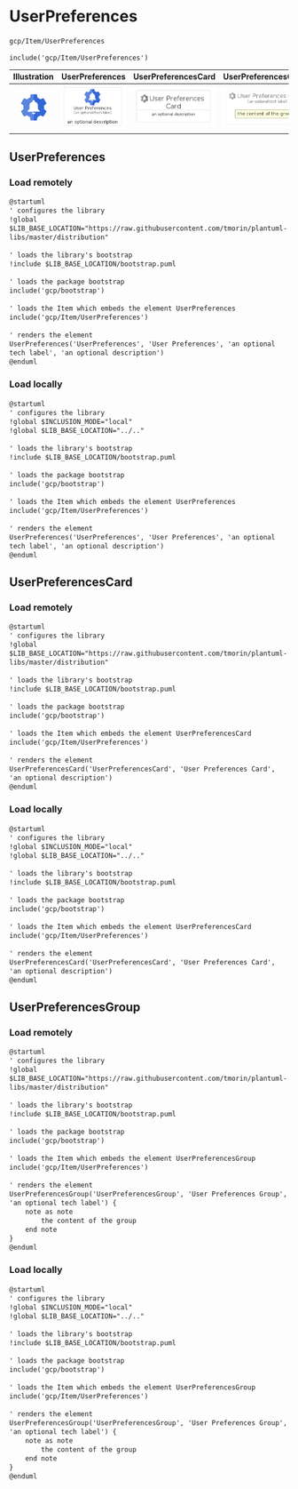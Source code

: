 # UserPreferences


```text
gcp/Item/UserPreferences
```

```text
include('gcp/Item/UserPreferences')
```



| Illustration | UserPreferences | UserPreferencesCard | UserPreferencesGroup |
| :---: | :---: | :---: | :---: |
| ![illustration for Illustration](../../gcp/Item/UserPreferences.png) | ![illustration for UserPreferences](../../gcp/Item/UserPreferences.Local.png) | ![illustration for UserPreferencesCard](../../gcp/Item/UserPreferencesCard.Local.png) | ![illustration for UserPreferencesGroup](../../gcp/Item/UserPreferencesGroup.Local.png) |




## UserPreferences

### Load remotely
```plantuml
@startuml
' configures the library
!global $LIB_BASE_LOCATION="https://raw.githubusercontent.com/tmorin/plantuml-libs/master/distribution"

' loads the library's bootstrap
!include $LIB_BASE_LOCATION/bootstrap.puml

' loads the package bootstrap
include('gcp/bootstrap')

' loads the Item which embeds the element UserPreferences
include('gcp/Item/UserPreferences')

' renders the element
UserPreferences('UserPreferences', 'User Preferences', 'an optional tech label', 'an optional description')
@enduml
```

### Load locally
```plantuml
@startuml
' configures the library
!global $INCLUSION_MODE="local"
!global $LIB_BASE_LOCATION="../.."

' loads the library's bootstrap
!include $LIB_BASE_LOCATION/bootstrap.puml

' loads the package bootstrap
include('gcp/bootstrap')

' loads the Item which embeds the element UserPreferences
include('gcp/Item/UserPreferences')

' renders the element
UserPreferences('UserPreferences', 'User Preferences', 'an optional tech label', 'an optional description')
@enduml
```

## UserPreferencesCard

### Load remotely
```plantuml
@startuml
' configures the library
!global $LIB_BASE_LOCATION="https://raw.githubusercontent.com/tmorin/plantuml-libs/master/distribution"

' loads the library's bootstrap
!include $LIB_BASE_LOCATION/bootstrap.puml

' loads the package bootstrap
include('gcp/bootstrap')

' loads the Item which embeds the element UserPreferencesCard
include('gcp/Item/UserPreferences')

' renders the element
UserPreferencesCard('UserPreferencesCard', 'User Preferences Card', 'an optional description')
@enduml
```

### Load locally
```plantuml
@startuml
' configures the library
!global $INCLUSION_MODE="local"
!global $LIB_BASE_LOCATION="../.."

' loads the library's bootstrap
!include $LIB_BASE_LOCATION/bootstrap.puml

' loads the package bootstrap
include('gcp/bootstrap')

' loads the Item which embeds the element UserPreferencesCard
include('gcp/Item/UserPreferences')

' renders the element
UserPreferencesCard('UserPreferencesCard', 'User Preferences Card', 'an optional description')
@enduml
```

## UserPreferencesGroup

### Load remotely
```plantuml
@startuml
' configures the library
!global $LIB_BASE_LOCATION="https://raw.githubusercontent.com/tmorin/plantuml-libs/master/distribution"

' loads the library's bootstrap
!include $LIB_BASE_LOCATION/bootstrap.puml

' loads the package bootstrap
include('gcp/bootstrap')

' loads the Item which embeds the element UserPreferencesGroup
include('gcp/Item/UserPreferences')

' renders the element
UserPreferencesGroup('UserPreferencesGroup', 'User Preferences Group', 'an optional tech label') {
    note as note
        the content of the group
    end note
}
@enduml
```

### Load locally
```plantuml
@startuml
' configures the library
!global $INCLUSION_MODE="local"
!global $LIB_BASE_LOCATION="../.."

' loads the library's bootstrap
!include $LIB_BASE_LOCATION/bootstrap.puml

' loads the package bootstrap
include('gcp/bootstrap')

' loads the Item which embeds the element UserPreferencesGroup
include('gcp/Item/UserPreferences')

' renders the element
UserPreferencesGroup('UserPreferencesGroup', 'User Preferences Group', 'an optional tech label') {
    note as note
        the content of the group
    end note
}
@enduml
```

